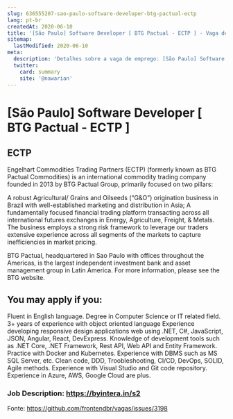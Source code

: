 ```yaml
---
slug: 636555207-sao-paulo-software-developer-btg-pactual-ectp
lang: pt-br
createdAt: 2020-06-10
title: '[São Paulo] Software Developer [ BTG Pactual - ECTP ] - Vaga de Emprego'
sitemap:
  lastModified: 2020-06-10
meta:
  description: 'Detalhes sobre a vaga de emprego: [São Paulo] Software Developer [ BTG Pactual - ECTP ]'
  twitter:
    card: summary
    site: '@nawarian'
---
```


# [São Paulo] Software Developer [ BTG Pactual - ECTP ]

## ECTP
Engelhart Commodities Trading Partners (ECTP) (formerly known as BTG Pactual Commodities) is an international commodity trading company founded in 2013 by BTG Pactual Group, primarily focused on two pillars:

A robust Agricultural/ Grains and Oilseeds (“G&O”) origination business in Brazil with well-established marketing and distribution in Asia;
A fundamentally focused financial trading platform transacting across all international futures exchanges in Energy, Agriculture, Freight, & Metals.
The business employs a strong risk framework to leverage our traders extensive experience across all segments of the markets to capture inefficiencies in market pricing.

BTG Pactual, headquartered in Sao Paulo with offices throughout the Americas, is the largest independent investment bank and asset management group in Latin America. For more information, please see the BTG website.

## You may apply if you:

Fluent in English language.
Degree in Computer Science or IT related field.
3+ years of experience with object oriented language
Experience developing responsive design applications web using .NET, C#, JavaScript, JSON, Angular, React, DevExpress.
Knowledge of development tools such as .NET Core, .NET Framework, Rest API, Web API and Entity Framework.
Practice with Docker and Kubernetes.
Experience with DBMS such as MS SQL Server, etc.
Clean code, DDD, Troobleshooting, CI/CD, DevOps, SOLID, Agile methods.
Experience with Visual Studio and Git code repository.
Experience in Azure, AWS, Google Cloud are plus.

### **Job Description: https://byintera.in/s2**

Fonte: https://github.com/frontendbr/vagas/issues/3198